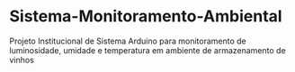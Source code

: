 # Sistema-Monitoramento-Ambiental
Projeto Institucional de Sistema Arduino para monitoramento de luminosidade, umidade e temperatura em ambiente de armazenamento de vinhos

